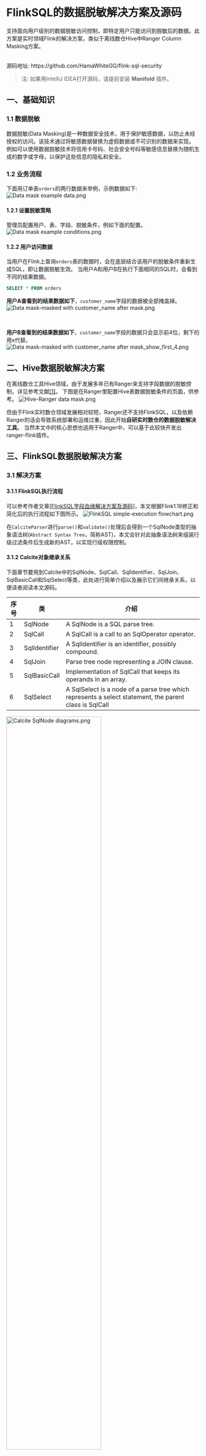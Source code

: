 # FlinkSQL的数据脱敏解决方案及源码

支持面向用户级别的数据脱敏访问控制，即特定用户只能访问到脱敏后的数据。此方案是实时领域Flink的解决方案，类似于离线数仓Hive中Ranger Column Masking方案。

<br/>
源码地址: https://github.com/HamaWhiteGG/flink-sql-security 

> 注: 如果用IntelliJ IDEA打开源码，请提前安装 **Manifold** 插件。


## 一、基础知识
### 1.1 数据脱敏
数据脱敏(Data Masking)是一种数据安全技术，用于保护敏感数据，以防止未经授权的访问。该技术通过将敏感数据替换为虚假数据或不可识别的数据来实现。
例如可以使用数据脱敏技术将信用卡号码、社会安全号码等敏感信息替换为随机生成的数字或字母，以保护这些信息的隐私和安全。

### 1.2 业务流程
下面用订单表`orders`的两行数据来举例，示例数据如下:
![Data mask example data.png](https://github.com/HamaWhiteGG/flink-sql-security/blob/dev/docs/images/Data%20mask%20example%20data.png)

#### 1.2.1 设置脱敏策略
管理员配置用户、表、字段、脱敏条件，例如下面的配置。
![Data mask example conditions.png](https://github.com/HamaWhiteGG/flink-sql-security/blob/dev/docs/images/Data%20mask%20example%20conditions.png)


#### 1.2.2 用户访问数据
当用户在Flink上查询`orders`表的数据时，会在底层结合该用户的脱敏条件重新生成SQL，即让数据脱敏生效。
当用户A和用户B在执行下面相同的SQL时，会看到不同的结果数据。
```sql
SELECT * FROM orders
```

**用户A查看到的结果数据如下**，`customer_name`字段的数据被全部掩盖掉。
![Data mask-masked with customer_name after mask.png](https://github.com/HamaWhiteGG/flink-sql-security/blob/dev/docs/images/Data%20mask-masked%20with%20customer_name%20after%20mask.png)

<br/>

**用户B查看到的结果数据如下**，`customer_name`字段的数据只会显示前4位，剩下的用x代替。
![Data mask-masked with customer_name after mask_show_first_4.png](https://github.com/HamaWhiteGG/flink-sql-security/blob/dev/docs/images/Data%20mask-masked%20with%20customer_name%20after%20mask_show_first_4.png)


## 二、Hive数据脱敏解决方案
在离线数仓工具Hive领域，由于发展多年已有Ranger来支持字段数据的脱敏控制，详见参考文献[[1]](https://docs.cloudera.com/HDPDocuments/HDP3/HDP-3.1.0/authorization-ranger/content/dynamic_resource_based_column_masking_in_hive_with_ranger_policies.html)。
下图是在Ranger里配置Hive表数据脱敏条件的页面，供参考。
![Hive-Ranger data mask.png](https://github.com/HamaWhiteGG/flink-sql-security/blob/dev/docs/images/Hive-Ranger%20data%20mask.png)

但由于Flink实时数仓领域发展相对较短，Ranger还不支持FlinkSQL，以及依赖Ranger的话会导致系统部署和运维过重，因此开始**自研实时数仓的数据脱敏解决工具**。
当然本文中的核心思想也适用于Ranger中，可以基于此较快开发出ranger-flink插件。

## 三、FlinkSQL数据脱敏解决方案
### 3.1 解决方案
#### 3.1.1 FlinkSQL执行流程
可以参考作者文章[[FlinkSQL字段血缘解决方案及源码]](https://github.com/HamaWhiteGG/flink-sql-lineage/blob/main/README_CN.md)，本文根据Flink1.16修正和简化后的执行流程如下图所示。
![FlinkSQL simple-execution flowchart.png](https://github.com/HamaWhiteGG/flink-sql-security/blob/dev/docs/images/FlinkSQL%20simple-execution%20flowchart.png)

在`CalciteParser`进行`parse()`和`validate()`处理后会得到一个SqlNode类型的抽象语法树(`Abstract Syntax Tree`，简称AST)，本文会针对此抽象语法树来组装行级过滤条件后生成新的AST，以实现行级权限控制。

#### 3.1.2 Calcite对象继承关系
下面章节要用到Calcite中的SqlNode、SqlCall、SqlIdentifier、SqlJoin、SqlBasicCall和SqlSelect等类，此处进行简单介绍以及展示它们间继承关系，以便读者阅读本文源码。

| 序号 | 类 | 介绍 |
| --- | --- | --- |
| 1 | SqlNode | A SqlNode is a SQL parse tree. |
| 2 | SqlCall | A SqlCall is a call to an SqlOperator operator. |
| 3 | SqlIdentifier | A SqlIdentifier is an identifier, possibly compound. |
| 4 | SqlJoin | Parse tree node representing a JOIN clause. |
| 5 | SqlBasicCall | Implementation of SqlCall that keeps its operands in an array. |
| 6 | SqlSelect | A SqlSelect is a node of a parse tree which represents a select statement, the parent class is SqlCall |

<img src="https://github.com/HamaWhiteGG/flink-sql-security/blob/dev/docs/images/Calcite%20SqlNode%20diagrams.png" alt="Calcite SqlNode diagrams.png"  style="width:70%;">

#### 3.1.3 解决思路

针对输入的Flink SQL，在`CalciteParser`进行语法解析(parse)和语法校验(validate)后生成抽象语法树(`Abstract Syntax Tree`，简称AST)后，采用自定义
`Calcite SqlBasicVisitor`的方法遍历AST中的所有`SqlSelect`，获取到里面的每个输入表。如果输入表中字段有配置脱敏条件，则针对输入表生成子查询语句，
并把脱敏字段改写成`CAST(脱敏函数(字段名) AS 字段类型) AS 字段名`,再通过`CalciteParser.parseExpression()`把子查询转换成SqlSelect，
并用此SqlSelect替换原AST中的输入表来生成新的AST，最后得到新的SQL来继续执行。
![FlinkSQL data mask solution.png](https://github.com/HamaWhiteGG/flink-sql-security/blob/dev/docs/images/FlinkSQL%20data%20mask%20solution.png)

### 3.2 详细方案
#### 3.2.1 解析输入表
通过对Flink SQL 语法的分析和研究，最终出现输入表的只包含以下两种情况:
1. SELECT 语句的FROM子句，如果是子查询，则递归继续遍历。
2. SELECT ... JOIN 语句的Left和Right子句，如果是多表JOIN，则递归查询遍历。

因此，下面的主要步骤会根据FROM子句的类型来寻找输入表。

#### 3.2.2 主要步骤
主要通过Calcite提供的访问者模式自定义DataMaskVisitor来实现，遍历AST中所有的SqlSelect对象用子查询替换里面的输入表。
下面详细描述替换输入表的步骤，整体流程如下图所示。

![Data mask-rewrite the main process.png](https://github.com/HamaWhiteGG/flink-sql-security/blob/dev/docs/images/Data%20mask-Rewrite%20the%20main%20process.png)

1. 遍历AST中的SELECT语句。
2. 判断是否自定义的SELECT语句(由下面步骤9生成)，是则跳转到步骤10，否则继续步骤3。
3. 判断SELECT语句中的FROM类型，按照不同类型对应执行下面的步骤4、5和10。
4. 如果FROM是SqlJoin类型，则分别遍历其左Left和Right右节点，即执行当前步骤4和步骤6。由于可能是三张表及以上的Join，因此进行递归处理，即针对其左节点跳回到步骤3。
5. 如果FROM是SqlBasicCall类型，还需要判断是否来自子查询，是则跳转到步骤10继续遍历AST，后续步骤1会对子查询中的SELECT语句进行处理。否则跳转到步骤7。
6. 递归处理Join的右节点，即跳回到步骤3。
7. 遍历表中的每个字段，如果某个字段有定义脱敏条件，则把改字段改写成格式`CAST(脱敏函数(字段名) AS 字段类型) AS 字段名`，否则用原字段名。
8. 针对步骤7处理后的字段，构建子查询语句，形如 `(SELECT 字段名1, 字段名2, CAST(脱敏函数(字段名3) AS 字段类型) AS 字段名3、字段名4 FROM 表名) AS 表别名`。
9. 对步骤8的子查询调用`CalciteParser.parseExpression()`进行解析，生成自定义的SELECT语句，并替换掉原FROM。
10. 继续遍历AST，找到里面的SELECT语句进行处理，跳回到步骤1。

#### 3.2.3 Hive及Ranger兼容性
在Ranger中，默认的脱敏策略的如下所示。通过调研发现Ranger的大部分脱敏策略是通过调用Hive自带或自定义的系统函数实现的。

| 序号 | 策略名 | 策略说明 | Hive系统函数 |
| --- | --- | --- | --- |
| 1 | Redact | 用x屏蔽字母字符，用n屏蔽数字字符 | mask |
| 2 | Partial mask: show last 4 | 仅显示最后四个字符,其他用x代替 | mask_show_last_n |
| 3 | Partial mask: show first 4 | 仅显示前四个字符,其他用x代替 | mask_show_first_n |
| 4 | Hash | 用值的哈希值替换原值 | mask_hash |
| 5 | Nullify | 用NULL值替换原值 | Ranger自身实现 |
| 6 | Unmasked | 原样显示 | Ranger自身实现 |
| 7 | Date: show only year | 仅显示日期字符串的年份 | mask |
| 8 | Custom | Hive UDF来自定义策略 | |

由于Flink支持Hive Catalog，在Flink能调用Hive系统函数。 因此，本方案也支持在Flink SQL配置Ranger的脱敏策略。

## 四、用例测试
用例测试数据来自于CDC Connectors for Apache Flink
[[4]](https://ververica.github.io/flink-cdc-connectors/master/content/%E5%BF%AB%E9%80%9F%E4%B8%8A%E6%89%8B/mysql-postgres-tutorial-zh.html)官网，
本文给`orders`表增加一个region字段，再增加`'connector'='print'`类型的print_sink表，其字段和`orders`表的一样。数据库建表及初始化SQL位于data/database目录下。

测试用例中的catalog名称是`hive`，database名称是`default`。

下载本文源码后，可通过Maven运行单元测试。
```shell
$ cd flink-sql-security
$ mvn test
```

详细测试用例可查看源码中的单测`RewriteDataMaskTest`和`ExecuteDataMaskTest`，下面只描述两个案例。

### 4.1 测试SELECT
#### 4.1.1 输入SQL
用户A执行下述SQL: 
```sql
SELECT order_id, customer_name, product_id, region FROM orders
```
#### 4.1.2 根据脱敏条件重新生成SQL
1. 输入SQL是一个简单SELECT语句，经过语法分析和语法校验后FROM类型是`SqlBasicCall`，SQL中的表名`orders`会被替换为完整的`hive.default.orders`，别名是`orders`。
2. 由于用户A针对字段`customer_name`定义脱敏条件MASK(对应函数是脱敏函数是`mask`)，该字段在流程图中的步骤8中被改写为`CAST(mask(customer_name) AS STRING) AS customer_name`，其余字段未定义脱敏条件则保持不变。
3. 然后在步骤8的操作中，表名`hive.default.orders`被改写成如下子查询，子查询两侧用括号`()`进行包裹，并且用 `AS 别名`来增加表别名。

```sql
(SELECT
     order_id,
     order_date,
     CAST(mask(customer_name) AS STRING) AS customer_name,
     product_id,
     price,
     order_status,
     region
FROM 
    hive.default.orders 
) AS orders
```
#### 4.1.3 输出SQL和运行结果
最终执行的改写后SQL如下所示，这样用户A查询到的顾客姓名`customer_name`字段都是掩盖后的数据。
```sql
SELECT
    orders.order_id,
    orders.customer_name,
    orders.product_id,
    orders.region
FROM (
    SELECT 
         order_id,
         order_date,
         CAST(mask(customer_name) AS STRING) AS customer_name,
         product_id,
         price,
         order_status,
         region
    FROM 
         hive.default.orders 
     ) AS orders
```

### 4.2 测试INSERT-SELECT
#### 4.2.1 输入SQL
用户A执行下述SQL:
```sql
INSERT INTO print_sink SELECT * FROM orders
```
#### 4.2.2 根据脱敏条件重新生成SQL
通过自定义Calcite DataMaskVisitor访问生成的AST，能找到对应的SELECT语句如下，注意在语法校验阶段 `*` 会被改写成表中所有字段。
```sql
SELECT 
     orders.order_id,
     orders.order_date,
     orders.customer_name,
     orders.product_id, 
     orders.price,
     orders.order_status,
     orders.region
FROM
     hive.default.orders  AS orders
```

针对此SELECT语句的改写逻辑同上，不再阐述。

#### 4.2.3 输出SQL和运行结果
最终执行的改写后SQL如下所示，注意插入到`print_sink`表的`customer_name`字段是掩盖后的数据。
```sql
INSERT INTO print_sink (
    SELECT 
        orders.order_id,
        orders.order_date,
        orders.customer_name,
        orders.product_id,
        orders.price,
        orders.order_status,
        orders.region
    FROM (
        SELECT 
            order_id, 
            order_date, 
            CAST(mask(customer_name) AS STRING) AS customer_name, 
            product_id, 
            price, 
            order_status, 
            region 
        FROM 
            hive.default.orders
    ) AS orders
)
```

## 五、参考文献
1. [Apache Ranger Column Masking in Hive](https://docs.cloudera.com/HDPDocuments/HDP3/HDP-3.1.0/authorization-ranger/content/dynamic_resource_based_column_masking_in_hive_with_ranger_policies.html)
2. [FlinkSQL字段血缘解决方案及源码](https://github.com/HamaWhiteGG/flink-sql-lineage/blob/main/README_CN.md)
3. [从SQL语句中解析出源表和结果表](https://blog.jrwang.me/2018/parse-table-in-sql)
4. [基于Flink CDC构建MySQL和Postgres的Streaming ETL](https://ververica.github.io/flink-cdc-connectors/master/content/%E5%BF%AB%E9%80%9F%E4%B8%8A%E6%89%8B/mysql-postgres-tutorial-zh.html)
5. [HiveQL—数据脱敏函数](https://blog.csdn.net/CPP_MAYIBO/article/details/104065839)
